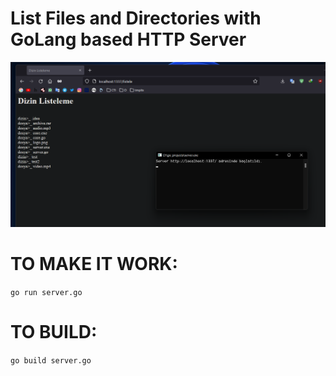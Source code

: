 # List Files and Directories with GoLang based HTTP Server

![project](project.png)

# TO MAKE IT WORK:
`go run server.go`

# TO BUILD:
`go build server.go`

